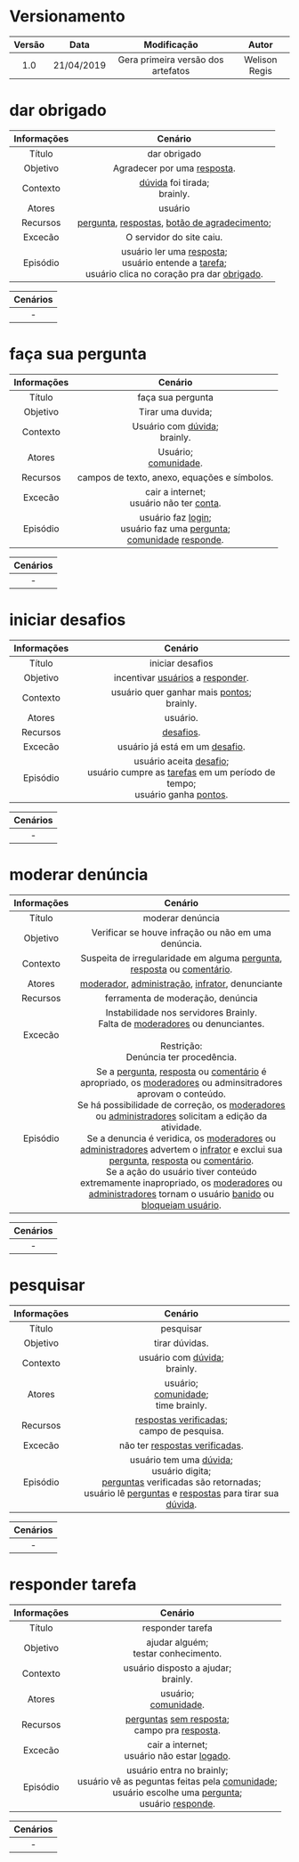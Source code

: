 # Versionamento

|  Versão | Data | Modificação | Autor |
|  :------: | :------: | :------: | :------: |
| 1.0 | 21/04/2019 | Gera primeira versão dos artefatos | Welison Regis |


# dar obrigado

|  Informações  | Cenário |
|:-------------:|:-------:|
|    Título     |    dar obrigado   |
|    Objetivo   |    Agradecer por uma [resposta](lexicos10x58ed251.md#id=12521).   |
|    Contexto   |    [dúvida](lexicos10x58ed251.md#id=12494) foi tirada;</br>brainly.   |
|    Atores     |    usuário   |
|    Recursos   |    [pergunta](lexicos10x58ed251.md#id=12494), [respostas](lexicos10x58ed251.md#id=12521), [botão de agradecimento](lexicos10x58ed251.md#id=12497);   |
|    Excecão    |    O servidor do site caiu.   |
|    Episódio   |    usuário ler uma [resposta](lexicos10x58ed251.md#id=12521);</br>usuário entende a [tarefa](lexicos10x58ed251.md#id=12494);</br>usuário clica no coração pra dar [obrigado](lexicos10x58ed251.md#id=12497).   |


|    Cenários   |
|:-------------:|
| - | - |



# faça sua pergunta

|  Informações  | Cenário |
|:-------------:|:-------:|
|    Título     |    faça sua pergunta   |
|    Objetivo   |    Tirar uma duvida;   |
|    Contexto   |    Usuário com [dúvida](lexicos10x58ed251.md#id=12494);</br>brainly.   |
|    Atores     |    Usuário;</br>[comunidade](lexicos10x58ed251.md#id=12525).   |
|    Recursos   |    campos de texto, anexo, equações e símbolos.   |
|    Excecão    |    cair a internet;</br>usuário não ter [conta](lexicos10x58ed251.md#id=12532).   |
|    Episódio   |    usuário faz [login](lexicos10x58ed251.md#id=12652);</br>usuário faz uma [pergunta](lexicos10x58ed251.md#id=12494);</br>[comunidade](lexicos10x58ed251.md#id=12525) [responde](lexicos10x58ed251.md#id=12489).   |


|    Cenários   |
|:-------------:|
| - | - |



# iniciar desafios

|  Informações  | Cenário |
|:-------------:|:-------:|
|    Título     |    iniciar desafios   |
|    Objetivo   |    incentivar [usuários](lexicos10x58ed251.md#id=12525) a [responder](lexicos10x58ed251.md#id=12489).   |
|    Contexto   |    usuário quer ganhar mais [pontos](lexicos10x58ed251.md#id=12492);</br>brainly.   |
|    Atores     |    usuário.   |
|    Recursos   |    [desafios](lexicos10x58ed251.md#id=12496).   |
|    Excecão    |    usuário já está em um [desafio](lexicos10x58ed251.md#id=12496).   |
|    Episódio   |    usuário aceita [desafio](lexicos10x58ed251.md#id=12496);</br>usuário cumpre as [tarefas](lexicos10x58ed251.md#id=12494) em um período de tempo;</br>usuário ganha [pontos](lexicos10x58ed251.md#id=12492).   |


|    Cenários   |
|:-------------:|
| - | - |



# moderar denúncia

|  Informações  | Cenário |
|:-------------:|:-------:|
|    Título     |    moderar denúncia   |
|    Objetivo   |    Verificar se houve infração ou não em uma denúncia.   |
|    Contexto   |    Suspeita de irregularidade em alguma [pergunta](lexicos10x58ed251.md#id=12494), [resposta](lexicos10x58ed251.md#id=12521) ou [comentário](lexicos10x58ed251.md#id=12506).   |
|    Atores     |    [moderador](lexicos10x58ed251.md#id=12528), [administração](lexicos10x58ed251.md#id=12529), [infrator](lexicos10x58ed251.md#id=12531), denunciante   |
|    Recursos   |    ferramenta de moderação, denúncia   |
|    Excecão    |    Instabilidade nos servidores Brainly.</br>Falta de [moderadores](lexicos10x58ed251.md#id=12528) ou denunciantes.</br></br>Restrição:</br>Denúncia ter procedência.   |
|    Episódio   |    Se a [pergunta](lexicos10x58ed251.md#id=12494), [resposta](lexicos10x58ed251.md#id=12521) ou [comentário](lexicos10x58ed251.md#id=12506) é apropriado, os [moderadores](lexicos10x58ed251.md#id=12528) ou adminsitradores aprovam o conteúdo.</br>Se há possibilidade de correção, os [moderadores](lexicos10x58ed251.md#id=12528) ou [administradores](lexicos10x58ed251.md#id=12529) solicitam a edição da atividade.</br>Se a denuncia é veridica, os [moderadores](lexicos10x58ed251.md#id=12528) ou [administradores](lexicos10x58ed251.md#id=12529) advertem o [infrator](lexicos10x58ed251.md#id=12531) e exclui sua [pergunta](lexicos10x58ed251.md#id=12494), [resposta](lexicos10x58ed251.md#id=12521) ou [comentário](lexicos10x58ed251.md#id=12506).</br>Se a ação do usuário tiver conteúdo extremamente inapropriado, os [moderadores](lexicos10x58ed251.md#id=12528) ou [administradores](lexicos10x58ed251.md#id=12529) tornam o usuário [banido](lexicos10x58ed251.md#id=12534) ou [bloqueiam usuário](lexicos10x58ed251.md#id=12574).   |


|    Cenários   |
|:-------------:|
| - | - |



# pesquisar

|  Informações  | Cenário |
|:-------------:|:-------:|
|    Título     |    pesquisar   |
|    Objetivo   |    tirar dúvidas.   |
|    Contexto   |    usuário com [dúvida](lexicos10x58ed251.md#id=12494);</br>brainly.   |
|    Atores     |    usuário;</br>[comunidade](lexicos10x58ed251.md#id=12525);</br>time brainly.   |
|    Recursos   |    [respostas verificadas](lexicos10x58ed251.md#id=12522);</br>campo de pesquisa.   |
|    Excecão    |    não ter [respostas verificadas](lexicos10x58ed251.md#id=12522).   |
|    Episódio   |    usuário tem uma [dúvida](lexicos10x58ed251.md#id=12494);</br>usuário digita;</br>[perguntas](lexicos10x58ed251.md#id=12494) verificadas são retornadas;</br>usuário lê [perguntas](lexicos10x58ed251.md#id=12494) e [respostas](lexicos10x58ed251.md#id=12521) para tirar sua [dúvida](lexicos10x58ed251.md#id=12494).   |


|    Cenários   |
|:-------------:|
| - | - |



# responder tarefa

|  Informações  | Cenário |
|:-------------:|:-------:|
|    Título     |    responder tarefa   |
|    Objetivo   |    ajudar alguém;</br>testar conhecimento.   |
|    Contexto   |    usuário disposto a ajudar;</br>brainly.   |
|    Atores     |    usuário;</br>[comunidade](lexicos10x58ed251.md#id=12525).   |
|    Recursos   |    [perguntas](lexicos10x58ed251.md#id=12494) [sem resposta](lexicos10x58ed251.md#id=12519);</br>campo pra [resposta](lexicos10x58ed251.md#id=12521).   |
|    Excecão    |    cair a internet;</br>usuário não estar [logado](lexicos10x58ed251.md#id=12651).   |
|    Episódio   |    usuário entra no brainly;</br>usuário vê as peguntas feitas pela [comunidade](lexicos10x58ed251.md#id=12525);</br>usuário escolhe uma [pergunta](lexicos10x58ed251.md#id=12494);</br>usuário [responde](lexicos10x58ed251.md#id=12489).   |


|    Cenários   |
|:-------------:|
| - | - |



